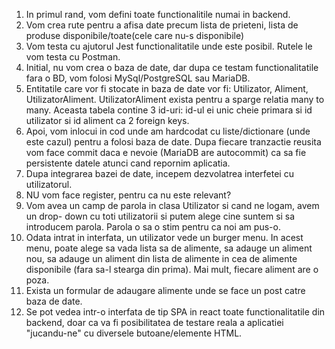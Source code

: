 1. In primul rand, vom defini toate functionalitile numai in backend.
2. Vom crea rute pentru a afisa date precum lista de prieteni, lista de produse
disponibile/toate(cele care nu-s disponibile)
3. Vom testa cu ajutorul Jest functionalitatile unde este posibil. Rutele le vom
testa cu Postman.
4. Initial, nu vom crea o baza de date, dar dupa ce testam functionalitatile
fara o BD, vom folosi MySql/PostgreSQL sau MariaDB.
5. Entitatile care vor fi stocate in baza de date vor fi: Utilizator, Aliment,
UtilizatorAliment. UtilizatorAliment exista pentru a sparge relatia many to many.
Aceasta tabela contine 3 id-uri: id-ul ei unic cheie primara si id utilizator
si id aliment ca 2 foreign keys.
6. Apoi, vom inlocui in cod unde am hardcodat cu liste/dictionare (unde este cazul)
pentru a folosi baza de date. Dupa fiecare tranzactie reusita vom face commit daca
e nevoie (MariaDB are autocommit) ca sa fie persistente datele atunci cand repornim
aplicatia.
7. Dupa integrarea bazei de date, incepem dezvolatrea interfetei cu utilizatorul.
8. NU vom face register, pentru ca nu este relevant?
9. Vom avea un camp de parola in clasa Utilizator si cand ne logam, avem un drop-
down cu toti utilizatorii si putem alege cine suntem si sa introducem parola.
Parola o sa o stim pentru ca noi am pus-o.
10. Odata intrat in interfata, un utilizator vede un burger menu. In acest menu,
poate alege sa vada lista sa de alimente, sa adauge un aliment nou, sa adauge un
aliment din lista de alimente in cea de alimente disponibile (fara sa-l stearga din
prima). Mai mult, fiecare aliment are o poza.
11. Exista un formular de adaugare alimente unde se face un post catre baza de date.
12. Se pot vedea intr-o interfata de tip SPA in react toate functionalitatile din
backend, doar ca va fi posibilitatea de testare reala a aplicatiei "jucandu-ne"
cu diversele butoane/elemente HTML.
